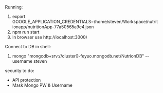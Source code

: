 

Running:

1) export GOOGLE_APPLICATION_CREDENTIALS=/home/steven/Workspace/nutritionapp/nutritionApp-77a50565a9c4.json
2) npm run start
3) In browser use http://localhost:3000/


Connect to DB in shell:
1) mongo "mongodb+srv://cluster0-feyuo.mongodb.net/NutrionDB" --username steven


security to do:
- API protection
- Mask Mongo PW & Username